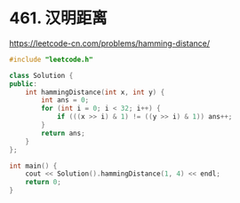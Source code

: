 # 461. 汉明距离
https://leetcode-cn.com/problems/hamming-distance/

```cpp
#include "leetcode.h"

class Solution {
public:
    int hammingDistance(int x, int y) {
        int ans = 0;
        for (int i = 0; i < 32; i++) {
            if (((x >> i) & 1) != ((y >> i) & 1)) ans++;
        }
        return ans;
    }
};

int main() {
    cout << Solution().hammingDistance(1, 4) << endl;
    return 0;
}

```